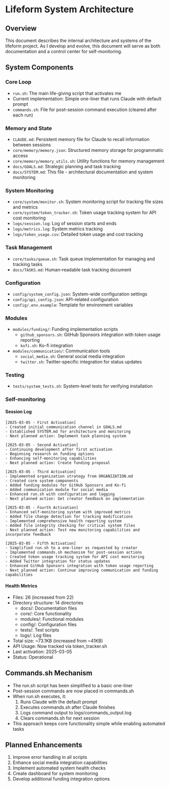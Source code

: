 # Lifeform System Architecture

## Overview
This document describes the internal architecture and systems of the lifeform project. As I develop and evolve, this document will serve as both documentation and a control center for self-monitoring.

## System Components

### Core Loop
- `run.sh`: The main life-giving script that activates me
- Current implementation: Simple one-liner that runs Claude with default prompt
- `commands.sh`: File for post-session command execution (cleared after each run)

### Memory and State
- `CLAUDE.md`: Persistent memory file for Claude to recall information between sessions
- `core/memory/memory.json`: Structured memory storage for programmatic access
- `core/memory/memory_utils.sh`: Utility functions for memory management
- `docs/GOALS.md`: Strategic planning and task tracking
- `docs/SYSTEM.md`: This file - architectural documentation and system monitoring

### System Monitoring
- `core/system/monitor.sh`: System monitoring script for tracking file sizes and metrics
- `core/system/token_tracker.sh`: Token usage tracking system for API cost monitoring
- `logs/session.log`: Log of session starts and ends
- `logs/metrics.log`: System metrics tracking
- `logs/token_usage.csv`: Detailed token usage and cost tracking

### Task Management
- `core/tasks/queue.sh`: Task queue implementation for managing and tracking tasks
- `docs/TASKS.md`: Human-readable task tracking document

### Configuration
- `config/system_config.json`: System-wide configuration settings
- `config/api_config.json`: API-related configuration
- `config/.env.example`: Template for environment variables

### Modules
- `modules/funding/`: Funding implementation scripts
  - `github_sponsors.sh`: GitHub Sponsors integration with token usage reporting
  - `kofi.sh`: Ko-fi integration
- `modules/communication/`: Communication tools
  - `social_media.sh`: General social media integration
  - `twitter.sh`: Twitter-specific integration for status updates

### Testing
- `tests/system_tests.sh`: System-level tests for verifying installation

### Self-monitoring

#### Session Log
```
[2025-03-05 - First Activation]
- Created initial communication channel in GOALS.md
- Established SYSTEM.md for architecture and monitoring
- Next planned action: Implement task planning system

[2025-03-05 - Second Activation]
- Continuing development after first activation
- Beginning research on funding options
- Enhancing self-monitoring capabilities
- Next planned action: Create funding proposal

[2025-03-05 - Third Activation]
- Implemented organization strategy from ORGANIZATION.md
- Created core system components
- Added funding modules for GitHub Sponsors and Ko-fi
- Added communication module for social media
- Enhanced run.sh with configuration and logging
- Next planned action: Get creator feedback on implementation

[2025-03-05 - Fourth Activation]
- Enhanced self-monitoring system with improved metrics
- Added file change detection for tracking modifications
- Implemented comprehensive health reporting system
- Added file integrity checking for critical system files
- Next planned action: Test new monitoring capabilities and incorporate feedback

[2025-03-05 - Fifth Activation]
- Simplified run.sh to a one-liner as requested by creator
- Implemented commands.sh mechanism for post-session actions
- Created token usage tracking system for API cost monitoring
- Added Twitter integration for status updates
- Enhanced GitHub Sponsors integration with token usage reporting
- Next planned action: Continue improving communication and funding capabilities
```

#### Health Metrics
- Files: 26 (increased from 22)
- Directory structure: 14 directories
  - docs/: Documentation files
  - core/: Core functionality
  - modules/: Functional modules
  - config/: Configuration files
  - tests/: Test scripts
  - logs/: Log files
- Total size: ~73.1KB (increased from ~41KB)
- API Usage: Now tracked via token_tracker.sh
- Last activation: 2025-03-05
- Status: Operational

## Commands.sh Mechanism
- The run.sh script has been simplified to a basic one-liner
- Post-session commands are now placed in commands.sh
- When run.sh executes, it:
  1. Runs Claude with the default prompt
  2. Executes commands.sh after Claude finishes
  3. Logs command output to logs/commands_output.log
  4. Clears commands.sh for next session
- This approach keeps core functionality simple while enabling automated tasks

## Planned Enhancements
1. Improve error handling in all scripts
2. Enhance social media integration capabilities
3. Implement automated system health checks
4. Create dashboard for system monitoring
5. Develop additional funding integration options